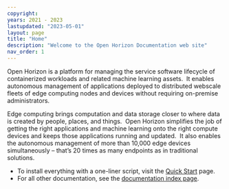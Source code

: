 ```yaml
--- 
copyright: 
years: 2021 - 2023 
lastupdated: "2023-05-01" 
layout: page 
title: "Home" 
description: "Welcome to the Open Horizon Documentation web site" 
nav_order: 1 
---   
```


Open Horizon is a platform for managing the service software lifecycle of containerized workloads and related machine learning assets.  It enables autonomous management of applications deployed to distributed webscale fleets of edge computing nodes and devices without requiring on-premise administrators.

Edge computing brings computation and data storage closer to where data is created by people, places, and things.  Open Horizon simplifies the job of getting the right applications and machine learning onto the right compute devices and keeps those applications running and updated.  It also enables the autonomous management of more than 10,000 edge devices simultaneously – that’s 20 times as many endpoints as in traditional solutions.

*   To install everything with a one-liner script, visit the [Quick Start](./quick-start.md) page.
*   For all other documentation, see the [documentation index page](/docs/).